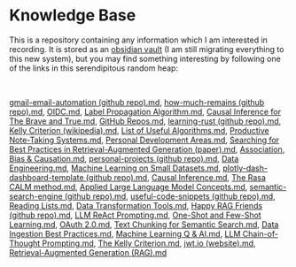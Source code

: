# Knowledge Base

This is a repository containing any information which I am interested in recording. It is stored as an [obsidian vault](https://obsidian.md/) (I am still migrating everything to this new system), but you may find something interesting by following one of the links in this serendipitous random heap:

<br>

[gmail-email-automation (github repo).md](./obsidian-vault/2%20-%20Full%20Notes/gmail-email-automation%20(github%20repo).md), [how-much-remains (github repo).md](./obsidian-vault/2%20-%20Full%20Notes/how-much-remains%20(github%20repo).md), [OIDC.md](./obsidian-vault/2%20-%20Full%20Notes/OIDC.md), [Label Propagation Algorithm.md](./obsidian-vault/2%20-%20Full%20Notes/Label%20Propagation%20Algorithm.md), [Causal Inference for The Brave and True.md](./obsidian-vault/3%20-%20Source%20Material/Causal%20Inference%20for%20The%20Brave%20and%20True.md), [GitHub Repos.md](./obsidian-vault/4%20-%20Maps%20of%20Content/GitHub%20Repos.md), [learning-rust (github repo).md](./obsidian-vault/2%20-%20Full%20Notes/learning-rust%20(github%20repo).md), [Kelly Criterion (wikipedia).md](./obsidian-vault/3%20-%20Source%20Material/Kelly%20Criterion%20(wikipedia).md), [List of Useful Algorithms.md](./obsidian-vault/4%20-%20Maps%20of%20Content/List%20of%20Useful%20Algorithms.md), [Productive Note-Taking Systems.md](./obsidian-vault/2%20-%20Full%20Notes/Productive%20Note-Taking%20Systems.md), [Personal Development Areas.md](./obsidian-vault/4%20-%20Maps%20of%20Content/Personal%20Development%20Areas.md), [Searching for Best Practices in Retrieval-Augmented Generation (paper).md](./obsidian-vault/3%20-%20Source%20Material/Searching%20for%20Best%20Practices%20in%20Retrieval-Augmented%20Generation%20(paper).md), [Association, Bias & Causation.md](./obsidian-vault/2%20-%20Full%20Notes/Association,%20Bias%20&%20Causation.md), [personal-projects (github repo).md](./obsidian-vault/2%20-%20Full%20Notes/personal-projects%20(github%20repo).md), [Data Engineering.md](./obsidian-vault/4%20-%20Maps%20of%20Content/Data%20Engineering.md), [Machine Learning on Small Datasets.md](./obsidian-vault/4%20-%20Maps%20of%20Content/Machine%20Learning%20on%20Small%20Datasets.md), [plotly-dash-dashboard-template (github repo).md](./obsidian-vault/2%20-%20Full%20Notes/plotly-dash-dashboard-template%20(github%20repo).md), [Causal Inference.md](./obsidian-vault/4%20-%20Maps%20of%20Content/Causal%20Inference.md), [The Rasa CALM method.md](./obsidian-vault/2%20-%20Full%20Notes/The%20Rasa%20CALM%20method.md), [Applied Large Language Model Concepts.md](./obsidian-vault/4%20-%20Maps%20of%20Content/Applied%20Large%20Language%20Model%20Concepts.md), [semantic-search-engine (github repo).md](./obsidian-vault/2%20-%20Full%20Notes/semantic-search-engine%20(github%20repo).md), [useful-code-snippets (github repo).md](./obsidian-vault/2%20-%20Full%20Notes/useful-code-snippets%20(github%20repo).md), [Reading Lists.md](./obsidian-vault/4%20-%20Maps%20of%20Content/Reading%20Lists.md), [Data Transformation Tools.md](./obsidian-vault/2%20-%20Full%20Notes/Data%20Transformation%20Tools.md), [Happy RAG Friends (github repo).md](./obsidian-vault/2%20-%20Full%20Notes/Happy%20RAG%20Friends%20(github%20repo).md), [LLM ReAct Prompting.md](./obsidian-vault/2%20-%20Full%20Notes/LLM%20ReAct%20Prompting.md), [One-Shot and Few-Shot Learning.md](./obsidian-vault/2%20-%20Full%20Notes/One-Shot%20and%20Few-Shot%20Learning.md), [OAuth 2.0.md](./obsidian-vault/2%20-%20Full%20Notes/OAuth%202.0.md), [Text Chunking for Semantic Search.md](./obsidian-vault/2%20-%20Full%20Notes/Text%20Chunking%20for%20Semantic%20Search.md), [Data Ingestion Best Practices.md](./obsidian-vault/2%20-%20Full%20Notes/Data%20Ingestion%20Best%20Practices.md), [Machine Learning Q & AI.md](./obsidian-vault/3%20-%20Source%20Material/Machine%20Learning%20Q%20&%20AI.md), [LLM Chain-of-Thought Prompting.md](./obsidian-vault/2%20-%20Full%20Notes/LLM%20Chain-of-Thought%20Prompting.md), [The Kelly Criterion.md](./obsidian-vault/2%20-%20Full%20Notes/The%20Kelly%20Criterion.md), [jwt.io (website).md](./obsidian-vault/3%20-%20Source%20Material/jwt.io%20(website).md), [Retrieval-Augmented Generation (RAG).md](./obsidian-vault/2%20-%20Full%20Notes/Retrieval-Augmented%20Generation%20(RAG).md)